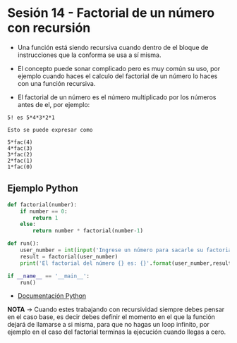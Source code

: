 # Sesión 14 - Factorial de un número con recursión

* Una función está siendo recursiva cuando dentro de el bloque de instrucciones que la conforma se usa a sí misma.

* El concepto puede sonar complicado pero es muy común su uso, por ejemplo cuando haces el calculo del factorial de un número lo haces con una función recursiva.

* El factorial de un número es el número multiplicado por los números antes de el, por ejemplo:

```
5! es 5*4*3*2*1

Esto se puede expresar como

5*fac(4)
4*fac(3)
3*fac(2)
2*fac(1)
1*fac(0)
```

## Ejemplo Python

```python
def factorial(number):
    if number == 0:
        return 1
    else:
        return number * factorial(number-1)

def run():
    user_number = int(input('Ingrese un número para sacarle su factorial: ')) 
    result = factorial(user_number)
    print('El factorial del número {} es: {}'.format(user_number,result))

if __name__ == '__main__':
    run()
```

* [Documentación Python](https://docs.python.org/3/contents.html "Documentación Python")

**NOTA** &rarr; Cuando estes trabajando con recursividad siempre debes pensar en el caso base, es decir debes definir el momento en el que la función dejará de llamarse a si misma, para que no hagas un loop infinito, por ejemplo en el caso del factorial terminas la ejecución cuando llegas a cero.